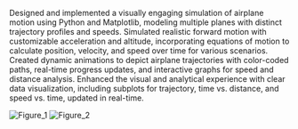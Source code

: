 Designed and implemented a visually engaging simulation of airplane motion using Python and Matplotlib, modeling multiple planes with distinct trajectory profiles and speeds.
Simulated realistic forward motion with customizable acceleration and altitude, incorporating equations of motion to calculate position, velocity, and speed over time for various scenarios. 
Created dynamic animations to depict airplane trajectories with color-coded paths, real-time progress updates, and interactive graphs for speed and distance analysis. 
Enhanced the visual and analytical experience with clear data visualization, including subplots for trajectory, time vs. distance, and speed vs. time, updated in real-time.

![Figure_1](https://github.com/user-attachments/assets/151f7b9c-4f6a-4f1a-b02a-2b814e714a14)
![Figure_2](https://github.com/user-attachments/assets/7e90f039-4def-4860-92eb-136b9a121c70)
